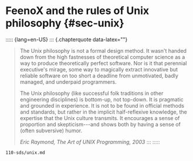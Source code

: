 # FeenoX and the rules of Unix philosophy {#sec-unix}

::::: {lang=en-US}
::: {.chapterquote data-latex=""}
> The Unix philosophy is not a formal design method. It wasn't handed down from the high fastnesses of theoretical computer science as a way to produce theoretically perfect software. Nor is it that perennial executive's mirage, some way to magically extract innovative but reliable software on too short a deadline from unmotivated, badly managed, and underpaid programmers.
>
> The Unix philosophy (like successful folk traditions in other engineering disciplines) is bottom-up, not top-down. It is pragmatic and grounded in experience. It is not to be found in official methods and standards, but rather in the implicit half-reflexive knowledge, the expertise that the Unix culture transmits. It encourages a sense of proportion and skepticism---and shows both by having a sense of (often subversive) humor.
>
> _Eric Raymond, The Art of UNIX Programming, 2003_
:::
:::::



```{.include shift-heading-level-by=1}
110-sds/unix.md
```
